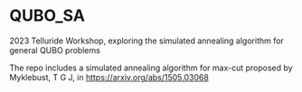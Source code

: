 # QUBO_SA
2023 Telluride Workshop, exploring the simulated annealing algorithm for general QUBO problems

The repo includes a simulated annealing algorithm for max-cut proposed by Myklebust, T G J, in https://arxiv.org/abs/1505.03068 
